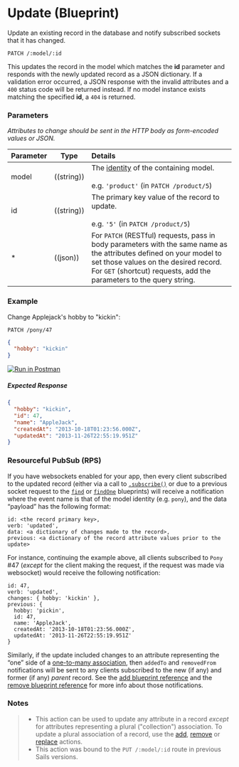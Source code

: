 # Update (Blueprint)

Update an existing record in the database and notify subscribed sockets that it has changed.

```
PATCH /:model/:id
```

This updates the record in the model which matches the **id** parameter and responds with the newly updated record as a JSON dictionary.  If a validation error occurred, a JSON response with the invalid attributes and a `400` status code will be returned instead.  If no model instance exists matching the specified **id**, a `404` is returned.


### Parameters

_Attributes to change should be sent in the HTTP body as form-encoded values or JSON._

 Parameter                          | Type                                                    | Details
 ---------------------------------- | ------------------------------------------------------- |:---------------------------------
 model                              | ((string))                                              | The [identity](http://sailsjs.com/documentation/concepts/models-and-orm/model-settings#?identity) of the containing model.<br/><br/>e.g. `'product'` (in `PATCH /product/5`)
 id                                 | ((string))                                              | The primary key value of the record to update.<br/><br/>e.g. `'5'` (in `PATCH /product/5`)
 *                                 | ((json))                                                 | For `PATCH` (RESTful) requests, pass in body parameters with the same name as the attributes defined on your model to set those values on the desired record. For `GET` (shortcut) requests, add the parameters to the query string.

### Example

Change Applejack's hobby to "kickin":

`PATCH /pony/47`

```json
{
  "hobby": "kickin"
}
```

[![Run in Postman](https://s3.amazonaws.com/postman-static/run-button.png)](https://www.getpostman.com/run-collection/96217d0d747e536e49a4)

##### Expected Response
```json
{
  "hobby": "kickin",
  "id": 47,
  "name": "AppleJack",
  "createdAt": "2013-10-18T01:23:56.000Z",
  "updatedAt": "2013-11-26T22:55:19.951Z"
}
```

### Resourceful PubSub (RPS)

If you have websockets enabled for your app, then every client subscribed to the updated record (either via a call to [`.subscribe()`](http://sailsjs.com/documentation/reference/web-sockets/resourceful-pub-sub/subscribe) or due to a previous socket request to the [`find`](http://sailsjs.com/documentation/reference/blueprint-api/find) or [`findOne`](http://sailsjs.com/documentation/reference/blueprint-api/find-one) blueprints) will receive a notification where the event name is that of the model identity (e.g. `pony`), and the data &ldquo;payload&rdquo; has the following format:

```
id: <the record primary key>,
verb: 'updated',
data: <a dictionary of changes made to the record>,
previous: <a dictionary of the record attribute values prior to the update>
```

For instance, continuing the example above, all clients subscribed to `Pony` #47 (_except_ for the client making the request, if the request was made via websocket) would receive the following notification:

```
id: 47,
verb: 'updated',
changes: { hobby: 'kickin' },
previous: {
  hobby: 'pickin',
  id: 47,
  name: 'AppleJack',
  createdAt: '2013-10-18T01:23:56.000Z',
  updatedAt: '2013-11-26T22:55:19.951Z'
}
```

Similarly, if the update included changes to an attribute representing the &ldquo;one&rdquo; side of a [one-to-many association](http://sailsjs.com/documentation/concepts/models-and-orm/associations/one-to-many), then `addedTo` and `removedFrom` notifications will be sent to any clients subscribed to the new (if any) and former (if any) _parent_ record.  See the [add blueprint reference](http://sailsjs.com/documentation/reference/blueprint-api/add-to) and the [remove blueprint reference](http://sailsjs.com/documentation/reference/blueprint-api/remove-from) for more info about those notifications.


### Notes

> + This action can be used to update any attribute in a record _except_ for attributes representing a plural ("collection") association.  To update a plural association of a record, use the [add](http://sailsjs.com/documentation/reference/blueprint-api/add-to), [remove](http://sailsjs.com/documentation/reference/blueprint-api/remove-from) or [replace](http://sailsjs.com/documentation/reference/blueprint-api/replace) actions.
> + This action was bound to the `PUT /:model/:id` route in previous Sails versions.


<docmeta name="displayName" value="update">
<docmeta name="pageType" value="endpoint">

